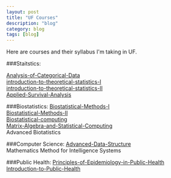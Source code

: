 ```yaml
---
layout: post
title: "UF Courses"
description: "blog"
category: blog
tags: [blog]
---
```

Here are courses and their syllabus I'm taking in UF.

###Staitstics:
 
[Analysis-of-Categorical-Data](documents/2015Spring-STA6505-Analysis-of-Categorical-Data.pdf)  
[introduction-to-theoretical-statistics-I](documents/2014Fall-STA6326-introduction-to-theoretical-statistics-I.pdf)  
[introduction-to-theoretical-statistics-II](documents/2015Spring-STA6327-introduction-to-theoretical-statistics-II.pdf)  
[Applied-Survival-Analysis](documents/2015Fall-STA-6177-Applied-Survival-Analysis.pdf)  


###Biostatistics: 
[Biostatistical-Methods-I](documents/2014Fall-PHC6050C-Biostatistical-Methods-I.pdf)  
[Biostatistical-Methods-II](documents/2015Spring-PHC6051-Biostatistical-Methods-II.doc)  
[Biostatistical-computing](documents/2015Fall-PHC6068-Biostatistical-computing.pdf)  
[Matrix-Algebra-and-Statistical-Computing](documents/2014Fall-STA6329-Matrix-Algebra-and-Statistical-Computing.pdf)   
Advanced Biotatistics


###Computer Science:
[Advanced-Data-Structure](documents/2015Summer-COP5536-Advanced-Data-Structure.pdf)   
Mathematics Method for Intelligence Systems

###Public Health:
[Principles-of-Epidemiology-in-Public-Health](documents/2014Fall-PHC6001-Principles-of-Epidemiology-in-Public-Health.pdf)  
[Introduction-to-Public-Health](documents/2015Summer-PHC6937-Introduction-to-Public-Health.pdf)  
